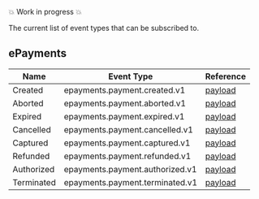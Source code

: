 <!-- START_METADATA
---
title: Webhooks API Events
sidebar_label: Events
sidebar_position: 2
pagination_next: null
pagination_prev: null
---
END_METADATA -->

💥 Work in progress 💥

The current list of event types that can be subscribed to.

## ePayments

| Name       | Event Type                      | Reference                                                                                                             |
| ---------- | ------------------------------- | --------------------------------------------------------------------------------------------------------------------- |
| Created    | epayments.payment.created.v1    | [payload](https://vippsas.github.io/vipps-developer-docs/api/epayment#tag/QueryPayments/operation/getPaymentEventLog) |           
| Aborted    | epayments.payment.aborted.v1    | [payload](https://vippsas.github.io/vipps-developer-docs/api/epayment#tag/QueryPayments/operation/getPaymentEventLog) |           
| Expired    | epayments.payment.expired.v1    | [payload](https://vippsas.github.io/vipps-developer-docs/api/epayment#tag/QueryPayments/operation/getPaymentEventLog) |           
| Cancelled  | epayments.payment.cancelled.v1  | [payload](https://vippsas.github.io/vipps-developer-docs/api/epayment#tag/QueryPayments/operation/getPaymentEventLog) |           
| Captured   | epayments.payment.captured.v1   | [payload](https://vippsas.github.io/vipps-developer-docs/api/epayment#tag/QueryPayments/operation/getPaymentEventLog) |           
| Refunded   | epayments.payment.refunded.v1   | [payload](https://vippsas.github.io/vipps-developer-docs/api/epayment#tag/QueryPayments/operation/getPaymentEventLog) |           
| Authorized | epayments.payment.authorized.v1 | [payload](https://vippsas.github.io/vipps-developer-docs/api/epayment#tag/QueryPayments/operation/getPaymentEventLog) |           
| Terminated | epayments.payment.terminated.v1 | [payload](https://vippsas.github.io/vipps-developer-docs/api/epayment#tag/QueryPayments/operation/getPaymentEventLog) |           